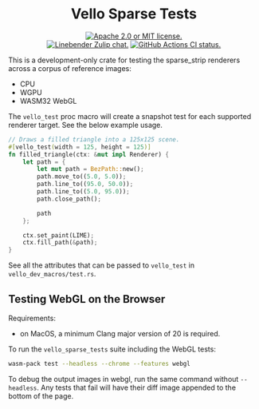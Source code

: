 <div align="center">

# Vello Sparse Tests

[![Apache 2.0 or MIT license.](https://img.shields.io/badge/license-Apache--2.0_OR_MIT-blue.svg)](#license)
\
[![Linebender Zulip chat.](https://img.shields.io/badge/Linebender-%23vello-blue?logo=Zulip)](https://xi.zulipchat.com/#narrow/channel/197075-vello)
[![GitHub Actions CI status.](https://img.shields.io/github/actions/workflow/status/linebender/vello/ci.yml?logo=github&label=CI)](https://github.com/linebender/vello/actions)

</div>

This is a development-only crate for testing the sparse_strip renderers across a corpus of reference
images:
- CPU
- WGPU
- WASM32 WebGL

The `vello_test` proc macro will create a snapshot test for each supported renderer target. See the
below example usage.

```rs
// Draws a filled triangle into a 125x125 scene.
#[vello_test(width = 125, height = 125)]
fn filled_triangle(ctx: &mut impl Renderer) {
    let path = {
        let mut path = BezPath::new();
        path.move_to((5.0, 5.0));
        path.line_to((95.0, 50.0));
        path.line_to((5.0, 95.0));
        path.close_path();

        path
    };

    ctx.set_paint(LIME);
    ctx.fill_path(&path);
}
```

See all the attributes that can be passed to `vello_test` in `vello_dev_macros/test.rs`.

## Testing WebGL on the Browser

Requirements:
 - on MacOS, a minimum Clang major version of 20 is required.

To run the `vello_sparse_tests` suite including the WebGL tests:

```sh
wasm-pack test --headless --chrome --features webgl
```

To debug the output images in webgl, run the same command without `--headless`. Any tests that fail
will have their diff image appended to the bottom of the page.
